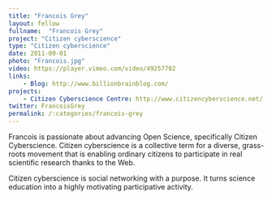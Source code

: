 ```yaml
---
title: "Francois Grey"
layout: fellow
fullname:  "Francois Grey"
project: "Citizen cyberscience"
type: "Citizen cyberscience"
date: 2011-09-01
photo: "Francois.jpg"
video: https://player.vimeo.com/video/49257702
links:
    - Blog: http://www.billionbrainblog.com/
projects:
    - Citizen Cyberscience Centre: http://www.citizencyberscience.net/
twitter: FrancoisGrey
permalink: /:categories/francois-grey
---
```


Francois is passionate about advancing Open Science, specifically Citizen Cyberscience. Citizen cyberscience is a collective term for a diverse, grass-roots movement that is enabling ordinary citizens to participate in real scientific research thanks to the Web.

Citizen cyberscience is social networking with a purpose. It turns science education into a highly motivating participative activity.
